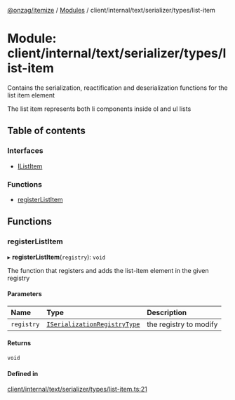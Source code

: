 [@onzag/itemize](../README.md) / [Modules](../modules.md) / client/internal/text/serializer/types/list-item

# Module: client/internal/text/serializer/types/list-item

Contains the serialization, reactification and deserialization functions
for the list item element

The list item represents both li components inside ol and ul lists

## Table of contents

### Interfaces

- [IListItem](../interfaces/client_internal_text_serializer_types_list_item.IListItem.md)

### Functions

- [registerListItem](client_internal_text_serializer_types_list_item.md#registerlistitem)

## Functions

### registerListItem

▸ **registerListItem**(`registry`): `void`

The function that registers and adds the list-item element in the given
registry

#### Parameters

| Name | Type | Description |
| :------ | :------ | :------ |
| `registry` | [`ISerializationRegistryType`](../interfaces/client_internal_text_serializer.ISerializationRegistryType.md) | the registry to modify |

#### Returns

`void`

#### Defined in

[client/internal/text/serializer/types/list-item.ts:21](https://github.com/onzag/itemize/blob/f2db74a5/client/internal/text/serializer/types/list-item.ts#L21)
